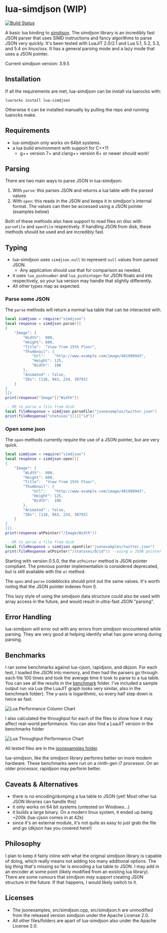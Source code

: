 # lua-simdjson (WIP)
[![Build Status](https://github.com/FourierTransformer/lua-simdjson/actions/workflows/ci.yml/badge.svg?branch=master)](https://github.com/FourierTransformer/lua-simdjson/actions?query=branch%3Amaster)

A basic lua binding to [simdjson](https://simdjson.org). The simdjson library is an incredibly fast JSON parser that uses SIMD instructions and fancy algorithms to parse JSON very quickly. It's been tested with LuaJIT 2.0/2.1 and Lua 5.1, 5.2, 5.3, and 5.4 on linux/osx. It has a general parsing mode and a lazy mode that uses a JSON pointer.

Current simdjson version: 3.9.5

## Installation
If all the requirements are met, lua-simdjson can be install via luarocks with:

```
luarocks install lua-simdjson
```
Otherwise it can be installed manually by pulling the repo and running luarocks make.

## Requirements
 * lua-simdjson only works on 64bit systems.
 * a lua build environment with support for C++11
   * g++ version 7+ and clang++ version 6+ or newer should work!

## Parsing
There are two main ways to parse JSON in lua-simdjson:
 1. With `parse`: this parses JSON and returns a lua table with the parsed values
 2. With `open`: this reads in the JSON and keeps it in simdjson's internal format. The values can then be accessed using a JSON pointer (examples below)

Both of these methods also have support to read files on disc with `parseFile` and `openFile` respectively. If handling JSON from disk, these methods should be used and are incredibly fast.

## Typing
 * lua-simdjson uses `simdjson.null` to represent `null` values from parsed JSON.
   * Any application should use that for comparison as needed.
 * it uses `lua_pushnumber` and `lua_pushinteger` for JSON floats and ints respectively, so your lua version may handle that slightly differently.
 * All other types map as expected.

### Parse some JSON
The `parse` methods will return a normal lua table that can be interacted with.
```lua
local simdjson = require("simdjson")
local response = simdjson.parse([[
{
    "Image": {
        "Width":  800,
        "Height": 600,
        "Title":  "View from 15th Floor",
        "Thumbnail": {
            "Url":    "http://www.example.com/image/481989943",
            "Height": 125,
            "Width":  100
        },
        "Animated" : false,
        "IDs": [116, 943, 234, 38793]
    }
}
]])
print(response["Image"]["Width"])

-- OR to parse a file from disk
local fileResponse = simdjson.parseFile("jsonexamples/twitter.json")
print(fileResponse["statuses"][1]["id"])

```

### Open some json
The `open` methods currently require the use of a JSON pointer, but are very quick.
```lua
local simdjson = require("simdjson")
local response = simdjson.open([[
{
    "Image": {
        "Width":  800,
        "Height": 600,
        "Title":  "View from 15th Floor",
        "Thumbnail": {
            "Url":    "http://www.example.com/image/481989943",
            "Height": 125,
            "Width":  100
        },
        "Animated" : false,
        "IDs": [116, 943, 234, 38793]
    }
}
]])
print(response:atPointer("/Image/Width"))

-- OR to parse a file from disk
local fileResponse = simdjson.openFile("jsonexamples/twitter.json")
print(fileResponse:atPointer("/statuses/0/id")) --using a JSON pointer

```
Starting with version 0.5.0, the the `atPointer` method is JSON pointer compliant. The previous pointer implementation is considered deprecated, but is still available with the `at` method.

The `open` and `parse` codeblocks should print out the same values. It's worth noting that the JSON pointer indexes from 0.

This lazy style of using the simdjson data structure could also be used with array access in the future, and would result in ultra-fast JSON "parsing".

## Error Handling
lua-simdjson will error out with any errors from simdjson encountered while parsing. They are very good at helping identify what has gone wrong during parsing.

## Benchmarks
I ran some benchmarks against lua-cjson, rapidjson, and dkjson. For each test, I loaded the JSON into memory, and then had the parsers go through each file 100 times and took the average time it took to parse to a lua table. You can see all the results in the [benchmark](benchmark/) folder. I've included a sample output run via Lua (the LuaJIT graph looks very similar, also in the benchmark folder). The y-axis is logarithmic, so every half step down is twice as fast.

![Lua Performance Column Chart](benchmark/lua-perf.png)

I also calculated the throughput for each of the files to show how it may affect real-world performance. You can also find a LuaJIT version in the benchmarks folder

![Lua Throughput Performance Chart](benchmark/lua-throughput.png)

All tested files are in the [jsonexamples folder](jsonexamples/).

lua-simdjson, like the simdjson library performs better on more modern hardware. These benchmarks were run on a ninth-gen i7 processor. On an older processor, rapidjson may perform better.

## Caveats & Alternatives
 * there is no encoding/dumping a lua table to JSON (yet! Most other lua JSON libraries can handle this)
 * it only works on 64 bit systems (untested on Windows...)
 * it builds a large binary. On a modern linux system, it ended up being \~200k (lua-cjson comes in at 42k)
 * since it's an external module, it's not quite as easy to just grab the file and go (dkjson has you covered here!)

## Philosophy
I plan to keep it fairly inline with what the original simdjson library is capable of doing, which really means not adding too many additional options. The big _thing_ that's missing so far is encoding a lua table to JSON. I may add in an encoder at some point (likely modified from an existing lua library). There are some rumours that simdjson _may_ support creating JSON structure in the future. If that happens, I would likely switch to it.

## Licenses
 * The jsonexamples, src/simdjson.cpp, src/simdjson.h are unmodified from the released version simdjson under the Apache License 2.0.
 * All other files/folders are apart of lua-simdjson also under the Apache License 2.0.
